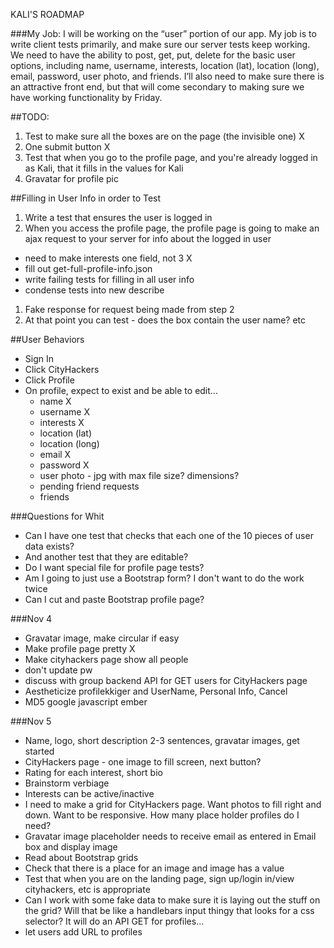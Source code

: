 KALI'S ROADMAP

###My Job:
I will be working on the “user” portion of our app. My job is to write client tests primarily, and make sure our server tests keep working. We need to have the ability to post, get, put, delete for the basic user options, including name, username, interests, location (lat), location (long), email, password, user photo, and friends. I’ll also need to make sure there is an attractive front end, but that will come secondary to making sure we have working functionality by Friday.


##TODO:

1. Test to make sure all the boxes are on the page (the invisible one) X
1. One submit button X
1. Test that when you go to the profile page, and you're already logged in as Kali, that it fills in the values for Kali
1. Gravatar for profile pic

##Filling in User Info in order to Test

1. Write a test that ensures the user is logged in
1. When you access the profile page, the profile page is going to make an ajax request to your server for info about the logged in user
  - need to make interests one field, not 3 X
  - fill out get-full-profile-info.json
  - write failing tests for filling in all user info
  - condense tests into new describe
1. Fake response for request being made from step 2
1. At that point you can test - does the box contain the user name? etc


##User Behaviors

- Sign In
- Click CityHackers
- Click Profile
- On profile, expect to exist and be able to edit...
  * name X
  * username X
  * interests X
  * location (lat)
  * location (long)
  * email X
  * password X
  * user photo - jpg with max file size? dimensions?
  * pending friend requests
  * friends

###Questions for Whit

- Can I have one test that checks that each one of the 10 pieces of user data exists?
- And another test that they are editable?
- Do I want special file for profile page tests?
- Am I going to just use a Bootstrap form? I don't want to do the work twice
- Can I cut and paste Bootstrap profile page?

###Nov 4

- Gravatar image, make circular if easy
- Make profile page pretty X
- Make cityhackers page show all people
- don't update pw
- discuss with group backend API for GET users for CityHackers page
- Aestheticize profilekkiger and UserName, Personal Info, Cancel
- MD5 google javascript ember

###Nov 5
- Name, logo, short description 2-3 sentences, gravatar images, get started
- CityHackers page - one image to fill screen, next button?
- Rating for each interest, short bio
- Brainstorm verbiage
- Interests can be active/inactive
- I need to make a grid for CityHackers page. Want photos to fill right and down. Want to be responsive. How many place holder profiles do I need?
- Gravatar image placeholder needs to receive email as entered in Email box and display image
- Read about Bootstrap grids
- Check that there is a place for an image and image has a value
- Test that when you are on the landing page, sign up/login in/view cityhackers, etc is appropriate 
- Can I work with some fake data to make sure it is laying out the stuff on the grid? Will that be like a handlebars input thingy that looks for a css selector? It will do an API GET for profiles...
- let users add URL to profiles
